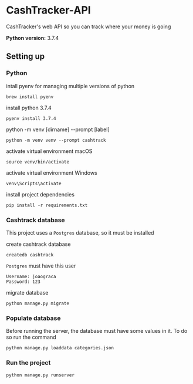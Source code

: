 # CashTracker-API
CashTracker's web API so you can track where your money is going

__Python version:__ 3.7.4

## Setting up

### Python
intall pyenv for managing multiple versions of python

    brew install pyenv

install python 3.7.4

    pyenv install 3.7.4

python -m venv [dirname] --prompt [label]

    python -m venv venv --prompt cashtrack

activate virtual environment macOS

    source venv/bin/activate

activate virtual environment Windows

    venv\Scripts\activate

install project dependencies

    pip install -r requirements.txt

### Cashtrack database
This project uses a `Postgres` database, so it must be installed

create cashtrack database

    createdb cashtrack

`Postgres` must have this user
```
Username: joaograca
Password: 123
```

migrate database

    python manage.py migrate

### Populate database
Before running the server, the database must have some values in it. To do so run the command 
```
python manage.py loaddata categories.json
```

### Run the project
    python manage.py runserver
